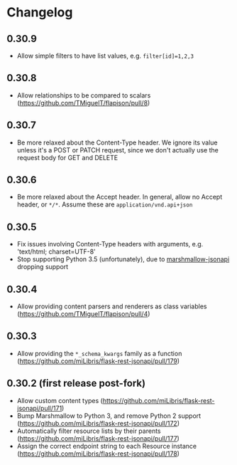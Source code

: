 # Changelog
## 0.30.9
* Allow simple filters to have list values, e.g. `filter[id]=1,2,3`

## 0.30.8
* Allow relationships to be compared to scalars (https://github.com/TMiguelT/flapison/pull/8)

## 0.30.7
* Be more relaxed about the Content-Type header. We ignore its value unless it's a POST or PATCH request, since we don't actually use the request body for GET and DELETE

## 0.30.6
* Be more relaxed about the Accept header. In general, allow no Accept header, or `*/*`. Assume these are `application/vnd.api+json`

## 0.30.5
* Fix issues involving Content-Type headers with arguments, e.g. 'text/html; charset=UTF-8'
* Stop supporting Python 3.5 (unfortunately), due to [marshmallow-jsonapi](https://github.com/marshmallow-code/marshmallow-jsonapi) dropping support

## 0.30.4
* Allow providing content parsers and renderers as class variables (https://github.com/TMiguelT/flapison/pull/4)

## 0.30.3
* Allow providing the `*_schema_kwargs` family as a function (https://github.com/miLibris/flask-rest-jsonapi/pull/179)

## 0.30.2 (first release post-fork)
* Allow custom content types (https://github.com/miLibris/flask-rest-jsonapi/pull/171)
* Bump Marshmallow to Python 3, and remove Python 2 support (https://github.com/miLibris/flask-rest-jsonapi/pull/172)
* Automatically filter resource lists by their parents (https://github.com/miLibris/flask-rest-jsonapi/pull/177)
* Assign the correct endpoint string to each Resource instance (https://github.com/miLibris/flask-rest-jsonapi/pull/178)
